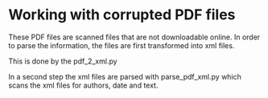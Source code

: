 # Working with corrupted PDF files


These PDF files are scanned files that are not downloadable online. In order to parse 
the information, the files are first transformed into xml files. 

This is done by the pdf_2_xml.py 

In a second step the xml files are parsed with parse_pdf_xml.py which scans the xml files 
for authors, date and text. 
